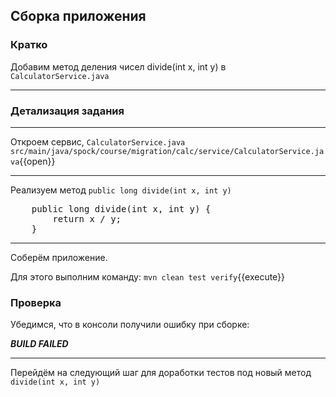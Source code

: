 ## Сборка приложения

### Кратко
Добавим метод деления чисел divide(int x, int y) в `CalculatorService.java`
____
### Детализация задания
____
Откроем сервис, `CalculatorService.java`
    `src/main/java/spock/course/migration/calc/service/CalculatorService.java`{{open}}
____
Реализуем метод `public long divide(int x, int y)`

<pre class="file" data-filename="./src/main/java/spock/course/migration/calc/service/CalculatorService.java" data-target="insert" data-marker="    // ------------->">
    public long divide(int x, int y) {
        return x / y;
    }
</pre>

----
Соберём приложение.

Для этого выполним команду:
`mvn clean test verify`{{execute}}

### Проверка

Убедимся, что в консоли получили ошибку при сборке:

**_BUILD FAILED_**

----
Перейдём на следующий шаг для доработки тестов под новый метод
`divide(int x, int y)`

